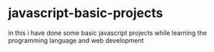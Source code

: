 # javascript-basic-projects
in this i have done some basic javascript projects while learning the programming language and web development

